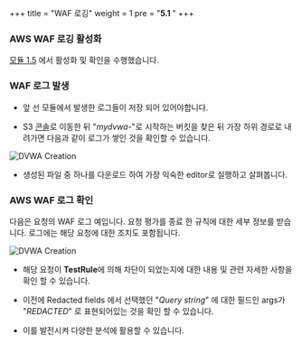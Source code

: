 +++
title = "WAF 로깅"
weight = 1
pre = "<b>5.1 </b>"
+++


### AWS WAF 로깅 활성화 

[모듈 1.5](pre/module5.html) 에서 활성화 및 확인을 수행했습니다. 


### WAF 로그 발생 

- 앞 선 모듈에서 발생한 로그들이 저장 되어 있어야합니다. 

- S3 [콘솔](https://console.aws.amazon.com/s3/home?region=ap-northeast-2)로 이동한 뒤 "*mydvwa-*"로 시작하는 버킷을 찾은 뒤 가장 하위 경로로 내려가면 다음과 같이 로그가 쌓인 것을 확인할 수 있습니다. 

![DVWA Creation](/images/log6.png)

- 생성된 파일 중 하나를 다운로드 하여 가장 익숙한 editor로 실행하고 살펴봅니다. 


### AWS WAF 로그 확인 

다음은 요청의 WAF 로그 예입니다. 요청 평가를 종료 한 규칙에 대한 세부 정보를 받습니다. 로그에는 해당 요청에 대한 조치도 포함됩니다.

![DVWA Creation](/images/log7.png)

- 해당 요청이 **TestRule**에 의해 차단이 되었는지에 대한 내용 및 관련 자세한 사항을 확인 할 수 있습니다. 
- 이전에 Redacted fields 에서 선택했던 "*Query string*" 에 대한 필드인 args가 "*REDACTED*" 로 표현되어있는 것을 확인 할 수 있습니다. 

- 이를 발전시켜 다양한 분석에 활용할 수 있습니다. 
